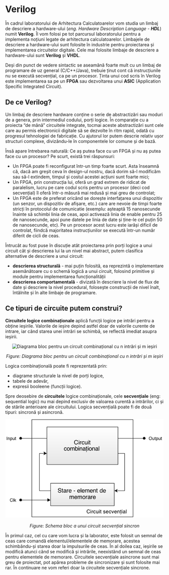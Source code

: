 # Verilog

În cadrul laboratorului de Arhitectura Calculatoarelor vom studia un limbaj de descriere a hardware-ului (_eng. Hardware Description Language - **HDL**_) numit **Verilog**. Îl vom folosi pe tot parcursul laboratorului pentru a implementa noțiuni legate de arhitectura calculatoarelor.
Limbajele de descriere a hardware-ului sunt folosite în industrie pentru proiectarea și implementarea circuitelor digitale. Cele mai folosite limbaje de descriere a hardware-ului sunt **Verilog** și **VHDL**. 

Deși din punct de vedere sintactic se aseamănă foarte mult cu un limbaj de programare de uz general (C/C++/Java), trebuie ținut cont că instrucțiunile nu se execută secvențial, ca pe un procesor. Ținta unui cod scris în Verilog este implementarea sa pe un **FPGA** sau dezvoltarea unui **ASIC** (Application Specific Integrated Circuit).


## De ce Verilog?

Un limbaj de descriere hardware conține o serie de abstractizări sau moduri de a genera, prin intermediul codului, porți logice. În comparație cu a proiecta “de mână” circuitele integrate, tocmai aceste abstractizări sunt cele care au permis electronicii digitale să se dezvolte în ritm rapid, odată cu progresul tehnologiei de fabricație. Cu ajutorul lor putem descrie relativ ușor structuri complexe, divizându-le în componentele lor comune și de bază. 

Însă apare întrebarea naturală: Ce aș putea face cu un FPGA și nu aș putea face cu un procesor? Pe scurt, există trei răspunsuri: 
  - Un FPGA poate fi reconfigurat într-un timp foarte scurt. Asta înseamnă că, dacă am greșit ceva în design-ul nostru, dacă dorim să-l modificăm sau să-l extindem, timpul și costul acestei acțiuni sunt foarte mici; 
  - Un FPGA, prin construcția lui, oferă un grad extrem de ridicat de paralelism, lucru pe care codul scris pentru un procesor (deci cod secvențial) îl oferă într-o măsură mai redusă și mai greu de controlat;
  - Un FPGA este de preferat oricând se dorește interfațarea unui dispozitiv (un senzor, un dispozitiv de afișare, etc.) care are nevoie de timpi foarte stricți în protocolul de comunicatie (exemplu: așteaptă 15 nanosecunde înainte să schimbi linia de ceas, apoi activează linia de enable pentru 25 de nanosecunde, apoi pune datele pe linia de date și ține-le cel puțin 50 de nanosecunde, etc). Pe un procesor acest lucru este iarăși dificil de controlat, fiindcă majoritatea instrucțiunilor se execută într-un număr diferit de cicli de ceas.

Întrucât au fost puse în discuție atât proiectarea prin porți logice a unui circuit cât și descrierea lui la un nivel mai abstract, putem clasifica alternative de descriere a unui circuit:
  - **descrierea structurală** - mai puțin folosită, ea reprezintă o implementare asemănătoare cu o schemă logică a unui circuit, folosind primitive și module pentru implementarea funcționalității
  - **descrierea comportamentală** - divizată în descriere la nivel de flux de date și descriere la nivel procedural, folosește construcții de nivel înalt, întâlnite și în alte limbaje de programare.


## Ce tipuri de circuite putem construi?


**Circuitele logice combinaționale** aplică funcții logice pe intrări pentru a obține ieșirile. Valorile de ieșire depind astfel doar de valorile curente de intrare, iar când starea unei intrări se schimbă, se reflectă imediat asupra ieșirii.

<div align="center">

![Diagrama bloc pentru un circuit combinațional cu n intrări și m ieșiri](../media/circuit-comb.png)

_Figure: Diagrama bloc pentru un circuit combinațional cu n intrări și m ieșiri_

</div>

Logica combinațională poate fi reprezentată prin:
  - diagrame structurale la nivel de porți logice, 
  - tabele de adevăr,
  - expresii booleene (funcții logice).

Spre deosebire de **circuitele** logice combinaționale, cele **secvențiale** (eng: sequential logic) nu mai depind exclusiv de valoarea curentă a intrărilor, ci și de stările anterioare ale circuitului. Logica secvențială poate fi de două tipuri: sincronă și asincronă.

<div align="center">

![Schema bloc a unui circuit secvențial sincron](../media/circuit-secv.png)

_Figure: Schema bloc a unui circuit secvențial sincron_

</div>

În primul caz, cel cu care vom lucra și la laborator, este folosit un semnal de ceas care comandă elementul/elementele de memorare, acestea schimbându-și starea doar la impulsurile de ceas. În al doilea caz, ieșirile se modifică atunci când se modifică și intrările, neexistând un semnal de ceas pentru elementele de memorare. Circuitele secvențiale asincrone sunt mai greu de proiectat, pot apărea probleme de sincronizare și sunt folosite mai rar. În continuare ne vom referi doar la circuitele secvențiale sincrone.
